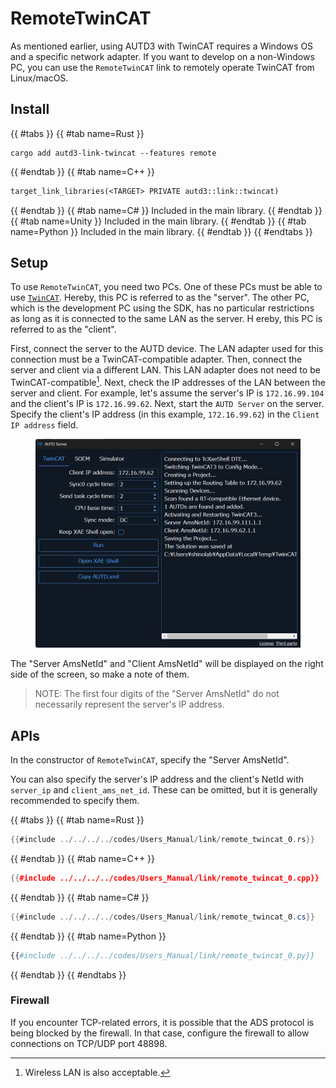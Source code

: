 # RemoteTwinCAT

As mentioned earlier, using AUTD3 with TwinCAT requires a Windows OS and a specific network adapter.
If you want to develop on a non-Windows PC, you can use the `RemoteTwinCAT` link to remotely operate TwinCAT from Linux/macOS.

## Install

{{ #tabs }}
{{ #tab name=Rust }}
```shell
cargo add autd3-link-twincat --features remote
```
{{ #endtab }}
{{ #tab name=C++ }}
```cpp,name=CMakeLists.txt
target_link_libraries(<TARGET> PRIVATE autd3::link::twincat)
```
{{ #endtab }}
{{ #tab name=C# }}
Included in the main library.
{{ #endtab }}
{{ #tab name=Unity }}
Included in the main library.
{{ #endtab }}
{{ #tab name=Python }}
Included in the main library.
{{ #endtab }}
{{ #endtabs }}

## Setup

To use `RemoteTwinCAT`, you need two PCs.
One of these PCs must be able to use [`TwinCAT`](./twincat.md).
Hereby, this PC is referred to as the "server".
The other PC, which is the development PC using the SDK, has no particular restrictions as long as it is connected to the same LAN as the server. H
ereby, this PC is referred to as the "client".

First, connect the server to the AUTD device.
The LAN adapter used for this connection must be a TwinCAT-compatible adapter.
Then, connect the server and client via a different LAN.
This LAN adapter does not need to be TwinCAT-compatible[^fn_remote_twin].
Next, check the IP addresses of the LAN between the server and client.
For example, let's assume the server's IP is `172.16.99.104` and the client's IP is `172.16.99.62`.
Next, start the `AUTD Server` on the server.
Specify the client's IP address (in this example, `172.16.99.62`) in the `Client IP address` field.

<figure>
  <img src="../../../fig/Users_Manual/autdserver_remotetwincat.jpg"/>
</figure>

The "Server AmsNetId" and "Client AmsNetId" will be displayed on the right side of the screen, so make a note of them.

> NOTE: The first four digits of the "Server AmsNetId" do not necessarily represent the server's IP address.

## APIs

In the constructor of `RemoteTwinCAT`, specify the "Server AmsNetId".

You can also specify the server's IP address and the client's NetId with `server_ip` and `client_ams_net_id`.
These can be omitted, but it is generally recommended to specify them.

{{ #tabs }}
{{ #tab name=Rust }}
```rust
{{#include ../../../../codes/Users_Manual/link/remote_twincat_0.rs}}
```
{{ #endtab }}
{{ #tab name=C++ }}
```cpp
{{#include ../../../../codes/Users_Manual/link/remote_twincat_0.cpp}}
```
{{ #endtab }}
{{ #tab name=C# }}
```cs
{{#include ../../../../codes/Users_Manual/link/remote_twincat_0.cs}}
```
{{ #endtab }}
{{ #tab name=Python }}
```python
{{#include ../../../../codes/Users_Manual/link/remote_twincat_0.py}}
```
{{ #endtab }}
{{ #endtabs }}

### Firewall

If you encounter TCP-related errors, it is possible that the ADS protocol is being blocked by the firewall.
In that case, configure the firewall to allow connections on TCP/UDP port 48898.

[^fn_remote_twin]: Wireless LAN is also acceptable.
